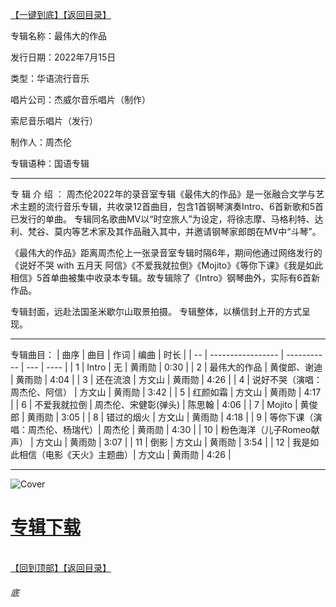 [【一键到底】](#底)[【返回目录】](/README.md)

专辑名称：最伟大的作品

发行日期：2022年7月15日

类型：华语流行音乐

唱片公司：杰威尔音乐唱片（制作）

索尼音乐唱片（发行）

制作人：周杰伦

专辑语种：国语专辑

------------
专 辑 介 绍 ：
周杰伦2022年的录音室专辑《最伟大的作品》是一张融合文学与艺术主题的流行音乐专辑，共收录12首曲目，包含1首钢琴演奏Intro、6首新歌和5首已发行的单曲。 专辑同名歌曲MV以“时空旅人”为设定，将徐志摩、马格利特、达利、梵谷、莫内等艺术家及其作品融入其中，并邀请钢琴家郎朗在MV中“斗琴”。 

《最伟大的作品》距离周杰伦上一张录音室专辑时隔6年，期间他通过网络发行的《说好不哭 with 五月天 阿信》《不爱我就拉倒》《Mojito》《等你下课》《我是如此相信》5首单曲被集中收录本专辑。故专辑除了《Intro》钢琴曲外，实际有6首新作品。

专辑封面，远赴法国圣米歇尔山取景拍摄。
专辑整体，以横信封上开的方式呈现。

------------
专辑曲目：
| 曲序 | 曲目                        | 作词          | 编曲  | 时长   |
| -- | -----------------             | -----------   | ---   | ---- |
| 1  | Intro                         | 无            | 黄雨勋 | 0:30 |
| 2  | 最伟大的作品                   | 黄俊郎、谢迪  | 黄雨勋 | 4:04 |
| 3  | 还在流浪                       | 方文山        | 黄雨勋 | 4:26 |
| 4  | 说好不哭（演唱：周杰伦、阿信）  | 方文山       | 黄雨勋 | 3:42 |
| 5  | 红颜如霜                      | 方文山        | 黄雨勋 | 4:17 |
| 6  | 不爱我就拉倒                   | 周杰伦、宋健彰(弹头) | 陈思翰 | 4:06 |
| 7  | Mojito                        | 黄俊郎         | 黄雨勋 | 3:05 |
| 8  | 错过的烟火                     | 方文山         | 黄雨勋 | 4:18 |
| 9  | 等你下课（演唱：周杰伦、杨瑞代）| 周杰伦         | 黄雨勋 | 4:30 |
| 10 | 粉色海洋（儿子Romeo献声）      | 方文山         | 黄雨勋 | 3:07 |
| 11 | 倒影                          | 方文山         | 黄雨勋 | 3:54 |
| 12 | 我是如此相信（电影《天火》主题曲）| 方文山       | 黄雨勋 | 4:26 |


------------
![Cover](https://image.acg.lol/file/2025/10/03/Cover.jpg)

# [专辑下载](https://url53.ctfile.com/f/25713053-8445073291-2bd552?p=1024)
<br>[【回到顶部】](#readme)[【返回目录】](/README.md)
###### 底

